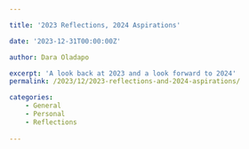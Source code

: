 ```yaml
---

title: '2023 Reflections, 2024 Aspirations'

date: '2023-12-31T00:00:00Z'

author: Dara Oladapo

excerpt: 'A look back at 2023 and a look forward to 2024'
permalink: /2023/12/2023-reflections-and-2024-aspirations/

categories:
    - General
    - Personal
    - Reflections
    
---
```

